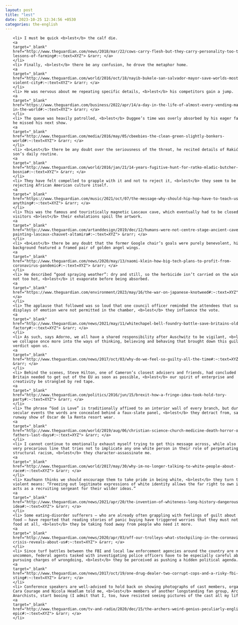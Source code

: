 ```yaml
---
layout: post
title: "lest"
date: 2023-10-25 12:34:56 +0530
categories: the-english
---
```

<style>
@media only screen and (min-width: 768px) {
    ol {
        width: 768px;
        margin: 0 auto;
    }
  }
ol li {
    font-size: 18px;
    line-height: 1.5;
    padding-bottom: 8px;
}
</style>
<ol>

    <li> I must be quick <b>lest</b> the calf die.
    <a 
    target="_blank" 
    href="http://www.theguardian.com/news/2018/mar/22/cows-carry-flesh-but-they-carry-personality-too-the-hard-lessons-of-farming#:~:text=XYZ"> &rarr; </a>
    </li>
    <li> Finally, <b>lest</b> there be any confusion, he drove the metaphor home.
    <a 
    target="_blank" 
    href="http://www.theguardian.com/world/2016/oct/18/nayib-bukele-san-salvador-mayor-save-worlds-most-violent-city#:~:text=XYZ"> &rarr; </a>
    </li>
    <li> He was nervous about me repeating specific details, <b>lest</b> his competitors gain a jump.
    <a 
    target="_blank" 
    href="https://www.theguardian.com/business/2022/apr/14/a-day-in-the-life-of-almost-every-vending-machine-in-the-world#:~:text=XYZ"> &rarr; </a>
    </li>
    <li> The queue was heavily patrolled, <b>lest</b> Duggee’s time was overly absorbed by his eager fans and he missed his next show.
    <a 
    target="_blank" 
    href="http://www.theguardian.com/media/2016/may/05/cbeebies-the-clean-green-slightly-bonkers-world#:~:text=XYZ"> &rarr; </a>
    </li>
    <li> <b>Lest</b> there be any doubt over the seriousness of the threat, he recited details of Rakić’s young son’s daily routine.
    <a 
    target="_blank" 
    href="http://www.theguardian.com/world/2016/jan/21/14-years-fugitive-hunt-for-ratko-mladic-butcher-of-bosnia#:~:text=XYZ"> &rarr; </a>
    </li>
    <li> They have felt compelled to grapple with it and not to reject it, <b>lest</b> they seem to be rejecting African American culture itself.
    <a 
    target="_blank" 
    href="https://www.theguardian.com/music/2021/oct/07/the-message-why-should-hip-hop-have-to-teach-us-anything#:~:text=XYZ"> &rarr; </a>
    </li>
    <li> This was the famous and touristically magnetic Lascaux cave, which eventually had to be closed to visitors <b>lest</b> their exhalations spoil the artwork.
    <a 
    target="_blank" 
    href="http://www.theguardian.com/artanddesign/2019/dec/12/humans-were-not-centre-stage-ancient-cave-art-painting-lascaux-chauvet-altamira#:~:text=XYZ"> &rarr; </a>
    </li>
    <li> <b>Lest</b> there be any doubt that the former Google chair’s goals were purely benevolent, his video background featured a framed pair of golden angel wings.
    <a 
    target="_blank" 
    href="http://www.theguardian.com/news/2020/may/13/naomi-klein-how-big-tech-plans-to-profit-from-coronavirus-pandemic#:~:text=XYZ"> &rarr; </a>
    </li>
    <li> He described “good spraying weather”: dry and still, so the herbicide isn’t carried on the wind, but not too hot, <b>lest</b> it evaporate before being absorbed.
    <a 
    target="_blank" 
    href="https://www.theguardian.com/environment/2023/may/16/the-war-on-japanese-knotweed#:~:text=XYZ"> &rarr; </a>
    </li>
    <li> The applause that followed was so loud that one council officer reminded the attendees that such displays of emotion were not permitted in the chamber, <b>lest</b> they influence the vote.
    <a 
    target="_blank" 
    href="http://www.theguardian.com/news/2021/may/11/whitechapel-bell-foundry-battle-save-britains-oldest-factory#:~:text=XYZ"> &rarr; </a>
    </li>
    <li> As such, says Adorno, we all have a shared responsibility after Auschwitz to be vigilant, <b>lest</b> we collapse once more into the ways of thinking, believing and behaving that brought down this guilty verdict upon us.
    <a 
    target="_blank" 
    href="http://www.theguardian.com/news/2017/oct/03/why-do-we-feel-so-guilty-all-the-time#:~:text=XYZ"> &rarr; </a>
    </li>
    <li> Behind the scenes, Steve Hilton, one of Cameron’s closest advisers and friends, had concluded that Britain needed to get out of the EU as soon as possible, <b>lest</b> our spirit of enterprise and creativity be strangled by red tape.
    <a 
    target="_blank" 
    href="http://www.theguardian.com/politics/2016/jun/15/brexit-how-a-fringe-idea-took-hold-tory-party#:~:text=XYZ"> &rarr; </a>
    </li>
    <li> The phrase “God is Love” is traditionally affixed to an interior wall of every branch, but during secular events the words are concealed behind a faux-slate panel, <b>lest</b> they detract from, say, a runway show of Oscar de la Renta resort wear.
    <a 
    target="_blank" 
    href="http://www.theguardian.com/world/2019/aug/06/christian-science-church-medicine-death-horror-of-my-fathers-last-days#:~:text=XYZ"> &rarr; </a>
    </li>
    <li> I cannot continue to emotionally exhaust myself trying to get this message across, while also toeing a very precarious line that tries not to implicate any one white person in their role of perpetuating structural racism, <b>lest</b> they character-assassinate me.
    <a 
    target="_blank" 
    href="http://www.theguardian.com/world/2017/may/30/why-im-no-longer-talking-to-white-people-about-race#:~:text=XYZ"> &rarr; </a>
    </li>
    <li> Kaufmann thinks we should encourage them to take pride in being white, <b>lest</b> they turn to more violent means: “Freezing out legitimate expressions of white identity allows the far right to own it, and acts as a recruiting sergeant for their wilder ideas.”
    <a 
    target="_blank" 
    href="http://www.theguardian.com/news/2021/apr/20/the-invention-of-whiteness-long-history-dangerous-idea#:~:text=XYZ"> &rarr; </a>
    </li>
    <li> Some eating-disorder sufferers – who are already often grappling with feelings of guilt about buying food – have reported that reading stories of panic buying have triggered worries that they must not buy food at all, <b>lest</b> they be taking food away from people who need it more.
    <a 
    target="_blank" 
    href="http://www.theguardian.com/news/2020/apr/03/off-our-trolleys-what-stockpiling-in-the-coronavirus-crisis-reveals-about-us#:~:text=XYZ"> &rarr; </a>
    </li>
    <li> Since turf battles between the FBI and local law enforcement agencies around the country are not uncommon, federal agents tasked with investigating police officers have to be especially careful about pursuing charges of wrongdoing, <b>lest</b> they be perceived as pushing a hidden political agenda.
    <a 
    target="_blank" 
    href="http://www.theguardian.com/news/2017/oct/19/one-drug-dealer-two-corrupt-cops-and-a-risky-fbi-sting#:~:text=XYZ"> &rarr; </a>
    </li>
    <li> Conference speakers are well-advised to hold back on showing photographs of cast members, organisers Cara Courage and Nicola Headlam told me, <b>lest</b> members of another longstanding fan group, Archers Anarchists, start booing (I admit that I, too, have resisted seeing pictures of the cast all my life).
    <a 
    target="_blank" 
    href="http://www.theguardian.com/tv-and-radio/2020/dec/15/the-archers-weird-genius-peculiarly-english-epic#:~:text=XYZ"> &rarr; </a>
    </li>